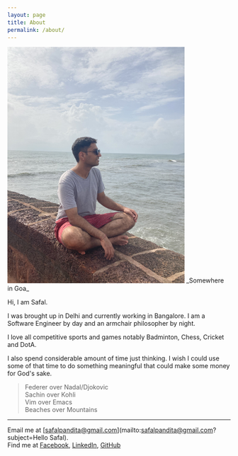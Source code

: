 ```yaml
---
layout: page
title: About
permalink: /about/
---
```



<img class="small left" src="https://raw.githubusercontent.com/imhobo/imhobo.github.io/6a7c744be195123b9339ee10faf48a4b2c85ff3c/images/image.jpg" width="400" alt="Somewhere in Goa">
_Somewhere in Goa_


Hi, I am Safal.  

I was brought up in Delhi and currently working in Bangalore. I am a Software Engineer by day and an armchair philosopher by night.  

I love all competitive sports and games notably Badminton, Chess, Cricket and DotA. 

I also spend considerable amount of time just thinking. I wish I could use some of that time to do something meaningful that could make some money for God's sake.

> Federer over Nadal/Djokovic    
> Sachin over Kohli    
> Vim over Emacs    
> Beaches over Mountains    


---

Email me at [safalpandita@gmail.com](mailto:safalpandita@gmail.com?subject=Hello Safal).\
Find me at
[Facebook](https://www.facebook.com/safalpandita/),
[LinkedIn](https://www.linkedin.com/in/safal-pandita-6476bb83/),
[GitHub](https://github.com/imhobo)
